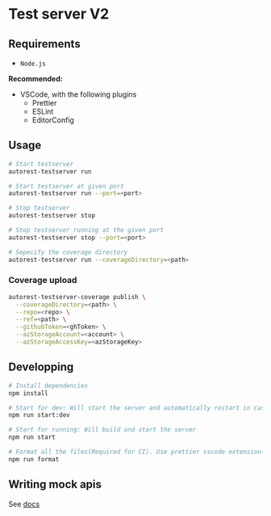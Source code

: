 # Test server V2

## Requirements

- `Node.js`

**Recommended:**

- VSCode, with the following plugins
  - Prettier
  - ESLint
  - EditorConfig

## Usage

```bash
# Start testserver
autorest-testserver run

# Start testserver at given port
autorest-testserver run --port=<port>

# Stop testserver
autorest-testserver stop

# Stop testserver running at the given port
autorest-testserver stop --port=<port>

# Sepecify the coverage directory
autorest-testserver run --coverageDirectory=<path>
```

### Coverage upload

```bash
autorest-testserver-coverage publish \
  --coverageDirectory=<path> \
  --repo=<repo> \
  --ref=<path> \
  --githubToken=<ghToken> \
  --azStorageAccount=<account> \
  --azStorageAccessKey=<azStorageKey>

```

## Developping

```bash
# Install dependencies
npm install

# Start for dev: Will start the server and automatically restart in case there is changes in the files.
npm run start:dev

# Start for running: Will build and start the server
npm run start

# Format all the files(Required for CI). Use prettier vscode extension(or other editor prettier integration) for on save formatting.
npm run format
```

## Writing mock apis

See [docs](./docs/writing-mock-apis.md)
